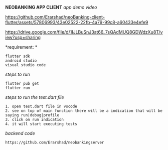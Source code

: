 **NEOBANKING APP CLIENT**
*app demo video*




https://github.com/Erarshad/neoBanking-client-flutter/assets/57806993/43e02522-22fb-4a79-99c8-a60433e4efe9


https://drive.google.com/file/d/1IJLBuSnJ3at66_7sQAdMUQ8GDWdzXu8T/view?usp=sharing

*requirement: *

    flutter sdk
    android studio
    visual studio code
    
*steps to run*

    flutter pub get
    flutter run
*steps to run the test.dart file*

    1. open test.dart file in vscode
    2. see on top of main function there will be a indication that will be saying run|debug|profile
    3. click on run indication
    4. it will start executing tests
*backend code*

    https://github.com/Erarshad/neobankingserver
    
